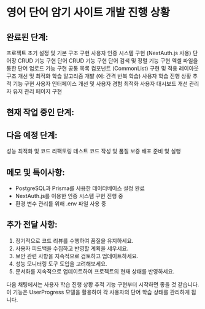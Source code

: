 # 영어 단어 암기 사이트 개발 진행 상황

## 완료된 단계:
프로젝트 초기 설정 및 기본 구조 구현
사용자 인증 시스템 구현 (NextAuth.js 사용)
단어장 CRUD 기능 구현
단어 CRUD 기능 구현
단어 검색 및 정렬 기능 구현
엑셀 파일을 통한 단어 업로드 기능 구현
공통 목록 컴포넌트 (CommonList) 구현 및 적용
레이아웃 구조 개선 및 최적화
학습 알고리즘 개발 (예: 간격 반복 학습)
사용자 학습 진행 상황 추적 기능 구현
사용자 인터페이스 개선 및 사용자 경험 최적화
사용자 대시보드 개선
관리자 유저 관리 페이지 구현

## 현재 작업 중인 단계:

## 다음 예정 단계:
성능 최적화 및 코드 리팩토링
테스트 코드 작성 및 품질 보증
배포 준비 및 실행

## 메모 및 특이사항:
- PostgreSQL과 Prisma를 사용한 데이터베이스 설정 완료
- NextAuth.js를 이용한 인증 시스템 구현 진행 중
- 환경 변수 관리를 위해 .env 파일 사용 중

## 추가 전달 사항:
1. 정기적으로 코드 리뷰를 수행하여 품질을 유지하세요.
2. 사용자 피드백을 수집하고 반영할 계획을 세우세요.
3. 보안 관련 사항을 지속적으로 검토하고 업데이트하세요.
4. 성능 모니터링 도구 도입을 고려해보세요.
5. 문서화를 지속적으로 업데이트하여 프로젝트의 현재 상태를 반영하세요.

다음 채팅에서는 사용자 학습 진행 상황 추적 기능 구현부터 시작하면 좋을 것 같습니다. 이 기능은 UserProgress 모델을 활용하여 각 사용자의 단어 학습 상태를 관리하게 됩니다.